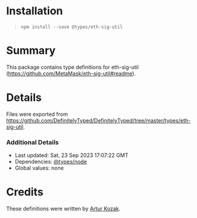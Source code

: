 # Installation
> `npm install --save @types/eth-sig-util`

# Summary
This package contains type definitions for eth-sig-util (https://github.com/MetaMask/eth-sig-util#readme).

# Details
Files were exported from https://github.com/DefinitelyTyped/DefinitelyTyped/tree/master/types/eth-sig-util.

### Additional Details
 * Last updated: Sat, 23 Sep 2023 17:07:22 GMT
 * Dependencies: [@types/node](https://npmjs.com/package/@types/node)
 * Global values: none

# Credits
These definitions were written by [Artur Kozak](https://github.com/quezak).
